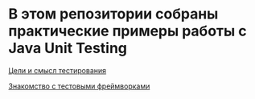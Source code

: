 # В этом репозитории собраны практические примеры работы с Java Unit Testing

[Цели и смысл тестирования](https://github.com/MikhailAkulov/Java_Unit_Testing/tree/main/src/main/java/ru/gb/examples/Example_1)

[Знакомство с тестовыми фреймворками](https://github.com/MikhailAkulov/Java_Unit_Testing/tree/main/src/main/java/ru/gb/examples/Example_2)